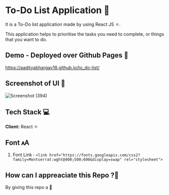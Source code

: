 # To-Do List Application 📝

It is a To-Do list application made by using React JS ⚛️.

This application helps to prioritise the tasks you need to complete, or things that you want to do.

## Demo - Deployed over Github Pages 📝
https://aadityabhargav18.github.io/to_do-list/


## Screenshot of UI 📸
![Screenshot (394)](https://user-images.githubusercontent.com/67166208/221954288-60a929fd-9c79-4a02-b9a2-f7f282c2d79a.png)

## Tech Stack 💻
**Client:** React ⚛️

## Font 🗚
1. Font Link : `<link href="https://fonts.googleapis.com/css2?family=Montserrat:wght@400;500;600&display=swap" rel="stylesheet">`

## How can I appreaciate this Repo ?💐
By giving this repo a 🌟










